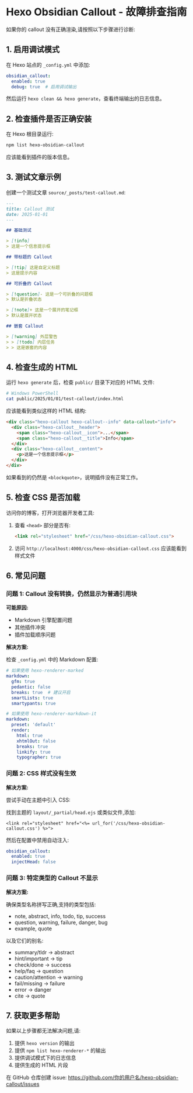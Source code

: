 # Hexo Obsidian Callout - 故障排查指南

如果你的 callout 没有正确渲染,请按照以下步骤进行诊断:

## 1. 启用调试模式

在 Hexo 站点的 `_config.yml` 中添加:

```yaml
obsidian_callout:
  enabled: true
  debug: true  # 启用调试输出
```

然后运行 `hexo clean && hexo generate`，查看终端输出的日志信息。

## 2. 检查插件是否正确安装

在 Hexo 根目录运行:

```bash
npm list hexo-obsidian-callout
```

应该能看到插件的版本信息。

## 3. 测试文章示例

创建一个测试文章 `source/_posts/test-callout.md`:

```markdown
---
title: Callout 测试
date: 2025-01-01
---

## 基础测试

> [!info]
> 这是一个信息提示框

## 带标题的 Callout

> [!tip] 这是自定义标题
> 这是提示内容

## 可折叠的 Callout

> [!question]- 这是一个可折叠的问题框
> 默认是折叠状态

> [!note]+ 这是一个展开的笔记框
> 默认是展开状态

## 嵌套 Callout

> [!warning] 外层警告
> > [!todo] 内层任务
> > 这是嵌套的内容
```

## 4. 检查生成的 HTML

运行 `hexo generate` 后，检查 `public/` 目录下对应的 HTML 文件:

```bash
# Windows PowerShell
cat public/2025/01/01/test-callout/index.html
```

应该能看到类似这样的 HTML 结构:

```html
<div class="hexo-callout hexo-callout--info" data-callout="info">
  <div class="hexo-callout__header">
    <span class="hexo-callout__icon">...</span>
    <span class="hexo-callout__title">Info</span>
  </div>
  <div class="hexo-callout__content">
    <p>这是一个信息提示框</p>
  </div>
</div>
```

如果看到的仍然是 `<blockquote>`，说明插件没有正常工作。

## 5. 检查 CSS 是否加载

访问你的博客，打开浏览器开发者工具:

1. 查看 `<head>` 部分是否有:
   ```html
   <link rel="stylesheet" href="/css/hexo-obsidian-callout.css">
   ```

2. 访问 `http://localhost:4000/css/hexo-obsidian-callout.css` 应该能看到样式文件

## 6. 常见问题

### 问题 1: Callout 没有转换，仍然显示为普通引用块

**可能原因:**
- Markdown 引擎配置问题
- 其他插件冲突
- 插件加载顺序问题

**解决方案:**

检查 `_config.yml` 中的 Markdown 配置:

```yaml
# 如果使用 hexo-renderer-marked
markdown:
  gfm: true
  pedantic: false
  breaks: true  # 建议开启
  smartLists: true
  smartypants: true

# 如果使用 hexo-renderer-markdown-it
markdown:
  preset: 'default'
  render:
    html: true
    xhtmlOut: false
    breaks: true
    linkify: true
    typographer: true
```

### 问题 2: CSS 样式没有生效

**解决方案:**

尝试手动在主题中引入 CSS:

找到主题的 `layout/_partial/head.ejs` 或类似文件,添加:

```ejs
<link rel="stylesheet" href="<%= url_for('/css/hexo-obsidian-callout.css') %>">
```

然后在配置中禁用自动注入:

```yaml
obsidian_callout:
  enabled: true
  injectHead: false
```

### 问题 3: 特定类型的 Callout 不显示

**解决方案:**

确保类型名称拼写正确,支持的类型包括:
- note, abstract, info, todo, tip, success
- question, warning, failure, danger, bug
- example, quote

以及它们的别名:
- summary/tldr → abstract
- hint/important → tip
- check/done → success
- help/faq → question
- caution/attention → warning
- fail/missing → failure
- error → danger
- cite → quote

## 7. 获取更多帮助

如果以上步骤都无法解决问题,请:

1. 提供 `hexo version` 的输出
2. 提供 `npm list hexo-renderer-*` 的输出
3. 提供调试模式下的日志信息
4. 提供生成的 HTML 片段

在 GitHub 仓库创建 issue: https://github.com/你的用户名/hexo-obsidian-callout/issues
